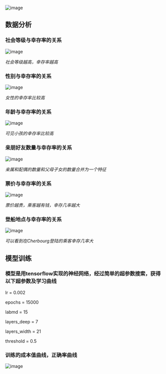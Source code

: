![image](https://github.com/CoderSLZhang/Kaggle_Titanic_Machine_Learning_from_Disaster/blob/master/img/titanic_header.jpg)

## 数据分析

### 社会等级与幸存率的关系

![image](https://github.com/CoderSLZhang/Kaggle_Titanic_Machine_Learning_from_Disaster/blob/master/img/Pclass.png)

*社会等级越高，幸存率越高*

### 性别与幸存率的关系

![image](https://github.com/CoderSLZhang/Kaggle_Titanic_Machine_Learning_from_Disaster/blob/master/img/Sex.png)

*女性的幸存率比较高*

### 年龄与幸存率的关系

![image](https://github.com/CoderSLZhang/Kaggle_Titanic_Machine_Learning_from_Disaster/blob/master/img/Age.png)

*可见小孩的幸存率比较高*

### 亲朋好友数量与幸存率的关系

![image](https://github.com/CoderSLZhang/Kaggle_Titanic_Machine_Learning_from_Disaster/blob/master/img/Family_size.png)

*亲属和配偶的数量和父母子女的数量合并为一个特征*

### 票价与幸存率的关系

![image](https://github.com/CoderSLZhang/Kaggle_Titanic_Machine_Learning_from_Disaster/blob/master/img/Fare.png)

*票价越贵，乘客越有钱，幸存几率越大*

### 登船地点与幸存率的关系

![image](https://github.com/CoderSLZhang/Kaggle_Titanic_Machine_Learning_from_Disaster/blob/master/img/Embarked.png)

*可以看到在Cherbourg登陆的乘客幸存几率大*

## 模型训练

### 模型是用tensorflow实现的神经网络，经过简单的超参数搜索，获得以下超参数及学习曲线

lr = 0.002

epochs = 15000

labmd = 15

layers_deep = 7

layers_width = 21

threshold = 0.5

### 训练的成本值曲线，正确率曲线

![image](https://github.com/CoderSLZhang/Kaggle_Titanic_Machine_Learning_from_Disaster/blob/master/img/learn_curve.png)

